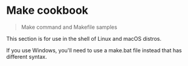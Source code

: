 # Make cookbook
> Make command and Makefile samples

This section is for use in the shell of Linux and macOS distros.

If you use Windows, you'll need to use a make.bat file instead that has different syntax.

